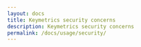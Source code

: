 ```yaml
---
layout: docs
title: Keymetrics security concerns
description: Keymetrics security concerns
permalink: /docs/usage/security/
---
```

